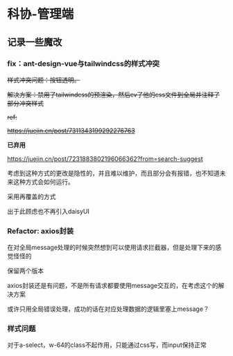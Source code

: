 # 科协-管理端

## 记录一些魔改

### fix：ant-design-vue与tailwindcss的样式冲突

~~样式冲突问题：按钮透明。~~

~~解决方案：禁用了tailwindcss的预渲染，然后cv了他的css文件到全局并注释了部分冲突样式~~

~~ref:~~

~~https://juejin.cn/post/7311343199292276763~~

**已弃用**

https://juejin.cn/post/7231883802196066362?from=search-suggest

考虑到这种方式的更改是隐性的，并且难以维护，而且部分会有报错，也不知道未来这种方式会如何运行。

采用再覆盖的方式

出于此顾虑也不再引入daisyUI

### Refactor: axios封装

在对全局message处理的时候突然想到可以使用请求拦截器，但是处理下来的感觉怪怪的

保留两个版本

axios封装还是有问题，不是所有请求都要使用message交互的，在考虑这个的解决方案

或许只用全局错误处理，成功的话在对应处理数据的逻辑里塞上message？

### 样式问题

对于a-select，w-64的class不起作用，只能通过css写，而input保持正常
